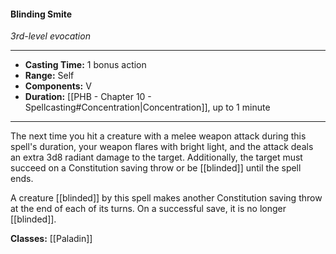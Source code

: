 #### Blinding Smite
*3rd-level evocation*
___
- **Casting Time:** 1 bonus action
- **Range:** Self
- **Components:** V
- **Duration:** [[PHB - Chapter 10 - Spellcasting#Concentration|Concentration]], up to 1 minute
---
The next time you hit a creature with a melee weapon attack during this spell's duration, your weapon flares with bright light, and the attack deals an extra 3d8 radiant damage to the target. Additionally, the target must succeed on a Constitution saving throw or be [[blinded]] until the spell ends.

A creature [[blinded]] by this spell makes another Constitution saving throw at the end of each of its turns. On a successful save, it is no longer [[blinded]].

**Classes:** [[Paladin]]